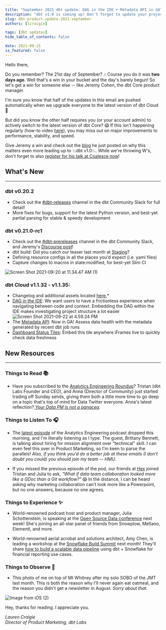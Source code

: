 ```yaml
---
title: "September 2021 dbt update: DAG in the IDE + Metadata API in GA"
description: "dbt v1.0 is coming up! Don't forget to update your projects to the latest release."
slug: dbt-product-update-2021-september
authors: [lcraigie] 

tags: [dbt updates]
hide_table_of_contents: false

date: 2021-09-15
is_featured: false
---
```


Hello there,

Do you remember? The 21st day of September? 🎶 Course you do it was **two days ago**. Well that's a win in your bucket and the day's barely begun! So let's get a win for someone else -- like Jeremy Cohen, the dbt Core product manager.

I'm sure you know that half of the updates in this email are pushed automatically when we upgrade everyone to the latest version of dbt Cloud 🚀

But did you know the other half requires you (or your account admin) to actively switch to the latest version of dbt *Core*? 😱 If this isn't happening regularly (how-to video [here](https://www.loom.com/share/10f153f24b5448ad96074ebd0b2d917c?utm_campaign=Monthly%20Product%20Updates&utm_source=hs_email&utm_medium=email&_hsenc=p2ANqtz-8nIpohDBSr7SvpXrqY-5ONmnjdIgW0XMiAPkjQTb9Pgwt24nzqAWNX2Xgtj8LA0LrPoHpD)), you may miss out on major improvements to performance, stability, and speed.

Give Jeremy a win and check out the [blog](http://blog.getdbt.com/getting-ready-for-v1-0/?utm_campaign=Monthly%20Product%20Updates&utm_source=hs_email&utm_medium=email&_hsenc=p2ANqtz-8nIpohDBSr7SvpXrqY-5ONmnjdIgW0XMiAPkjQTb9Pgwt24nzqAWNX2Xgtj8LA0LrPoHpD) he just posted on why this matters even more leading up to 💥dbt v1.0💥. While we're throwing W's, don't forget to also [register for his talk at Coalesce now](https://coalesce.getdbt.com/talks/dbt-v10-reveal/?utm_campaign=Monthly%20Product%20Updates&utm_source=hs_email&utm_medium=email&_hsenc=p2ANqtz-8nIpohDBSr7SvpXrqY-5ONmnjdIgW0XMiAPkjQTb9Pgwt24nzqAWNX2Xgtj8LA0LrPoHpD)!

<!--truncate-->


## **What's New**
--------------

### dbt v0.20.2
-	Check out the [#dbt-releases](https://getdbt.slack.com/archives/C37J8BQEL?utm_campaign=Monthly%20Product%20Updates&utm_source=hs_email&utm_medium=email&_hsenc=p2ANqtz-8nIpohDBSr7SvpXrqY-5ONmnjdIgW0XMiAPkjQTb9Pgwt24nzqAWNX2Xgtj8LA0LrPoHpD) channel in the dbt Community Slack for full detail!
-   More fixes for bugs, support for the latest Python version, and best-yet partial parsing for stable & speedy development

### dbt v0.21.0-rc1
-	Check out the [#dbt-prereleases](https://getdbt.slack.com/archives/C016X6ABVUK?utm_campaign=Monthly%20Product%20Updates&utm_source=hs_email&utm_medium=email&_hsenc=p2ANqtz-8nIpohDBSr7SvpXrqY-5ONmnjdIgW0XMiAPkjQTb9Pgwt24nzqAWNX2Xgtj8LA0LrPoHpD) channel in the dbt Community Slack, and Jeremy's [Discourse post](https://discourse.getdbt.com/t/prerelease-dbt-core-v0-21-louis-kahn/3077?utm_campaign=Monthly%20Product%20Updates&utm_source=hs_email&utm_medium=email&_hsenc=p2ANqtz-8nIpohDBSr7SvpXrqY-5ONmnjdIgW0XMiAPkjQTb9Pgwt24nzqAWNX2Xgtj8LA0LrPoHpD)!
-   dbt build: Did you catch our teaser last month at [Staging](https://www.youtube.com/watch?v=-XRD_IjWX2U&utm_campaign=Monthly%20Product%20Updates&utm_source=hs_email&utm_medium=email&_hsenc=p2ANqtz-8nIpohDBSr7SvpXrqY-5ONmnjdIgW0XMiAPkjQTb9Pgwt24nzqAWNX2Xgtj8LA0LrPoHpD)?
-   Defining resource configs in all the places you'd expect (i.e. yaml files)
-   Capture changes to macros in state:modified, for best-yet Slim CI

 ![Screen Shot 2021-09-20 at 11.34.47 AM (1)](https://hs-8698602.f.hubspotemail.net/hub/8698602/hubfs/Screen%20Shot%202021-09-20%20at%2011.34.47%20AM%20(1).png?upscale=true&width=600&upscale=true&name=Screen%20Shot%202021-09-20%20at%2011.34.47%20AM%20(1).png) 

### dbt Cloud v1.1.32 - v1.1.35: 
-	Changelog and additional assets located [here.](https://docs.getdbt.com/docs/dbt-cloud/cloud-changelog?utm_campaign=Monthly%20Product%20Updates&utm_source=hs_email&utm_medium=email&_hsenc=p2ANqtz-8nIpohDBSr7SvpXrqY-5ONmnjdIgW0XMiAPkjQTb9Pgwt24nzqAWNX2Xgtj8LA0LrPoHpD)*
-   [DAG in the IDE](https://blog.getdbt.com/on-dags-hierarchies-and-ides/?utm_campaign=Monthly%20Product%20Updates&utm_source=hs_email&utm_medium=email&_hsenc=p2ANqtz-8nIpohDBSr7SvpXrqY-5ONmnjdIgW0XMiAPkjQTb9Pgwt24nzqAWNX2Xgtj8LA0LrPoHpD): We want users to have a frictionless experience when navigating between code and context. Embedding the DAG within the IDE makes investigating project structure a lot easier
 ![Screen Shot 2021-09-22 at 4.59.24 PM](https://hs-8698602.f.hubspotemail.net/hub/8698602/hubfs/Screen%20Shot%202021-09-22%20at%204.59.24%20PM.png?upscale=true&width=1120&upscale=true&name=Screen%20Shot%202021-09-22%20at%204.59.24%20PM.png) 
-   The [Metadata API](https://docs.getdbt.com/docs/dbt-cloud/dbt-cloud-api/metadata/metadata-overview?utm_campaign=Monthly%20Product%20Updates&utm_source=hs_email&utm_medium=email&_hsenc=p2ANqtz-8nIpohDBSr7SvpXrqY-5ONmnjdIgW0XMiAPkjQTb9Pgwt24nzqAWNX2Xgtj8LA0LrPoHpD): Now in GA! Assess data health with the metadata generated by recent dbt job runs
-   [Dashboard Status Tiles](https://docs.getdbt.com/docs/dbt-cloud/using-dbt-cloud/cloud-dashboard-status-tiles?utm_campaign=Monthly%20Product%20Updates&utm_source=hs_email&utm_medium=email&_hsenc=p2ANqtz-8nIpohDBSr7SvpXrqY-5ONmnjdIgW0XMiAPkjQTb9Pgwt24nzqAWNX2Xgtj8LA0LrPoHpD): Embed this tile anywhere iFrames live to quickly check data freshness

## New Resources 
--------------

### Things to Read 📚

-   Have you subscribed to the [Analytics Engineering Roundup](https://roundup.getdbt.com/subscribe?utm_campaign=Monthly%20Product%20Updates&utm_source=hs_email&utm_medium=email&_hsenc=p2ANqtz-8nIpohDBSr7SvpXrqY-5ONmnjdIgW0XMiAPkjQTb9Pgwt24nzqAWNX2Xgtj8LA0LrPoHpD)? Tristan (dbt Labs Founder and CEO), and Anna (Director of Community) just started trading off Sunday sends, giving them both a little more time to go deep on a topic that's top of mind for Data Twitter everyone. Anna's latest reflection?*[ Your Data PM is not a panacea](https://roundup.getdbt.com/p/your-data-pm-is-not-a-panacea?utm_campaign=Monthly%20Product%20Updates&utm_source=hs_email&utm_medium=email&_hsenc=p2ANqtz-8nIpohDBSr7SvpXrqY-5ONmnjdIgW0XMiAPkjQTb9Pgwt24nzqAWNX2Xgtj8LA0LrPoHpD).*

 



### Things to Listen To 🎧

-   The [latest episode](https://roundup.getdbt.com/p/brittany-bennett-sunrise-movement?utm_campaign=Monthly%20Product%20Updates&utm_source=hs_email&utm_medium=email&_hsenc=p2ANqtz-8nIpohDBSr7SvpXrqY-5ONmnjdIgW0XMiAPkjQTb9Pgwt24nzqAWNX2Xgtj8LA0LrPoHpD) of the Analytics Engineering podcast dropped this morning, and I'm literally listening as I type. The guest, Brittany Bennett, is talking about hiring for mission alignment over "technical" skill. I can even feel this over in Product Marketing, so I'm keen to parse the parallels! *Also, if you think you'd do a better job at these emails (I don't doubt you could) you should join my team -- HMU.*

-   If you missed the previous episode of the pod, our friends at [Hex](https://hex.tech/?utm_campaign=Monthly%20Product%20Updates&utm_source=hs_email&utm_medium=email&_hsenc=p2ANqtz-8nIpohDBSr7SvpXrqY-5ONmnjdIgW0XMiAPkjQTb9Pgwt24nzqAWNX2Xgtj8LA0LrPoHpD) joined Tristan and Julia to ask, *"What if data team collaboration looked more like a GDoc than a Git workflow?"* 😱 In the distance, I can be heard asking why marketing collaboration can't look more like a Powerpoint, but no one answers, because no one agrees.

 



### Things to Experience ✨

-   World-renowned podcast host and product manager, Julia Schottenstein, is speaking at the [Open Source Data conference](https://www.opensourcedatastack.com/?utm_campaign=Monthly%20Product%20Updates&utm_source=hs_email&utm_medium=email&_hsenc=p2ANqtz-8nIpohDBSr7SvpXrqY-5ONmnjdIgW0XMiAPkjQTb9Pgwt24nzqAWNX2Xgtj8LA0LrPoHpD) next week! She's joining an all-star panel of friends from Snowplow, Meltano, Elementl, and more.

-   World-renowned aerial acrobat and solutions architect, Amy Chen, is leading a workshop at the [Snowflake Build Summit](https://www.snowflake.com/build/?utm_source=dbt-labs&utm_medium=referral&utm_campaign=build-summit-na-en-partner-dbt&_hsenc=p2ANqtz-8nIpohDBSr7SvpXrqY-5ONmnjdIgW0XMiAPkjQTb9Pgwt24nzqAWNX2Xgtj8LA0LrPoHpD) next month! They'll share [how to build a scalable data pipeline](https://events.snowflake.com/build/agenda/session/619834?utm_campaign=Monthly%20Product%20Updates&utm_source=hs_email&utm_medium=email&_hsenc=p2ANqtz-8nIpohDBSr7SvpXrqY-5ONmnjdIgW0XMiAPkjQTb9Pgwt24nzqAWNX2Xgtj8LA0LrPoHpD) using dbt + Snowflake for financial reporting use cases.


### Things to Observe 👀

-   This photo of me on top of Mt Whitney after my solo SOBO of the JMT last month. This is both the reason why I'll never again eat oatmeal, and the reason you didn't get a newsletter in August. *Sorry about that.*

 ![Image from iOS (2)](https://hs-8698602.f.hubspotemail.net/hub/8698602/hubfs/Image%20from%20iOS%20(2).jpg?upscale=true&width=400&upscale=true&name=Image%20from%20iOS%20(2).jpg) 

Hey, thanks for reading. I appreciate you.

*Lauren Craigie*  
*Director of Product Marketing, dbt Labs*

 
